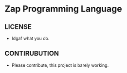 # Zap Programming Language
## LICENSE
* Idgaf what you do.

## CONTIRUBUTION
* Please contribute, this project is barely working.
